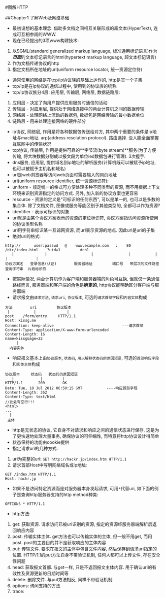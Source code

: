 #图解HTTP

##Chapter1 了解Web及网络基础

- 最初设想的基本理念: 借助多文档之间相互关联形成的超文本(HyperText), 连成可互相参阅的WWW.
- 现在已经提出的3项www构建技术:
 1. 以SGML(standard generalized markup language, 标准通用标记语言)作为***页面***的文本标记语言的html(hypertext markup language, 超文本标记语言)
 2. 作为文档传递协议的http
 3. 指定文档所在地址的url(uniform resource locator, 统一资源定位符)
- 通常使用的网络是在tcp/ip协议族的基础上运作的, http是其一个子集
- tcp/ip是在ip协议的通信过程中, 使用到的协议族的统称
- tcp/ip协议族分4层: 应用层, 传输层, 网络层, 数据链路层:
 1. 应用层 - 决定了向用户提供应用服务时通信的活动
 2. 传输层 - 对应用层, 提供处于网络连接中的两台计算机之间的数据传输
 3. 网络层 - 处理网络上流动的数据包, 数据包是网络传输的最小数据单位
 4. 链路层 - 用来处理连接网络的硬件部分
- ip协议, 网络层, 作用是将各种数据包传送给对方, 其中两个重要的条件是ip地址与mac地址. arp(address resolution protocol). 路由选择. 没人能全面掌握互联网中的传输状况
- tcp协议, 传输层, 作用是提供可靠的**字节流(byte stream)**服务(为了方便传输, 将大块数据分割成以报文段为单位ied数据包进行管理). 3次握手.
- dns服务, 应用层, 提供域名到ip地址的解析服务(计算机既可以被赋予ip地址, 也可以被赋予主机名和域名)
- url是web浏览器等访问web页面时需要输入的网页地址
- uri(uniform resource identifier, 统一资源标识符):
 - uniform - 规定统一的格式可方便处理多种不同类型的资源, 而不用根据上下文环境来识别资源指定的访问方式. 另外, 加入新的协议方案也更容易
 - resource - 资源的定义是"可标识的任何东西", 可以是单一的, 也可以是多数的集合体. 除了文档文件, 图像或服务等能区别于其他类型的, 全都可以作为资源?
 - identifier - 表示可标识的对象
- uri就是由某个协议方案表示的资源的定位标识符, 协议方案指访问资源所使用的协议类型名称
- uri用字符串标识某一互谅网资源, 而url表示资源的地点. 因此url是uri的子集
- 绝对uri的格式:

```text
http://      user:passwd   @    www.example.com   :    80    /dir/index.html    ?uid=1         #ch1
   |              |                    |                |           |              |             |
协议方案名   登录信息(认证)        服务器地址         端口号   带层次的文件路径  查询字符串  片段标识符
```

- 按实际情况, 两台计算机作为客户端和服务器端的角色可互换, 但就仅一条通信路线而言, 服务器端和客户端的角色是**确定的**, http协议能明确区分客户端与服务器端
- 请求报文由`请求方法`, `请求uri`, `协议版本`, 可选的`请求首部字段`和`内容实体`构成

```text
方法        uri         协议版本
 |           |              |
post    /form/entry     HTTP/1.1
Host: kissg.me
Connection: keep-alive                               ---请求首部
Content-Type: application/X-www-form-urlencoded
Content-Length: 16
name=kissg&age=22
     |
  内容实体
```

- 响应报文基本上由`协议版本`, `状态码`, `用以解释状态码的原因短语`, 可选的`首部响应字段`和`实体主体`构成

```text
协议版本     状态码   状态码的原因短语
   |            |         |
HTTP/1.1       200        OK
Date: Tue, 10 Jul 2012 06:50:15 GMT           ----响应首部字段
Content-Length: 362
Content-Type: text/html
//此处有空行!!!
<html>
...
  |
 主体
```

- http是无状态的协议, 它自身不对请求和响应之间的通信状态进行保存, 这是为了更快速地处理大量事务, 确保协议的可伸缩性, 而特意将http协议设计得简单
- 状态保持的功能由cookie提供
- 指定请求uri的几种方式:
 1. uri为完整的uri: `GET http://hackr.jp/index.htm HTTP/1.1`
 2. 请求首部Host中写明网络域名或ip地址:

```text
GET /index.htm HTTP/1.1
Host: hackr.jp
```

- 如果不是访问特定资源而是对服务器本身发起请求, 可用`*`代替uri, 如下面的例子是查询http服务器支持的http method种类:

```text
OPTIONS * HTTP/1.1
```

- http方法:
 1. get: 获取资源. 请求访问已被uri识别的资源, 指定的资源经服务器端解析后返回响应内容
 2. post: 传输实体主体. get方法也可以传输实体的主体, 但一般不用get, 而用post. post的主要目的并不是获取响应的主体内容
 3. put: 传输文件. 要求在报文的主体中包含文件内容, 然后保存到请求uri指定的位置. HTTP/1.1的put方法自身不带验证机制, 任何人都可以上传文件, 存在安全性问题
 4. head: 获取报文首部. 与get一样, 只是不返回报文主体内容. 用于确认uri的有效性及资源更新的日期时间等
 5. delete: 删除文件. 与put方法相反, 同样不带验证机制
 6. options: 询问支持的方法.
 7. trace: 




